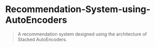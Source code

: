 # Recommendation-System-using-AutoEncoders</br>

> A recommendation system designed using the architecture of Stacked AutoEncoders.

